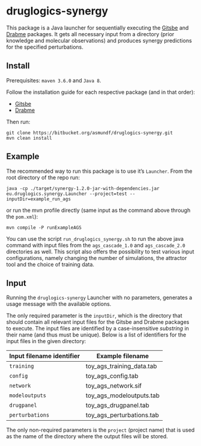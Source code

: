 # druglogics-synergy

This package is a Java launcher for sequentially executing the [Gitsbe](https://bitbucket.org/asmundf/gitsbe/src/master/) and [Drabme](https://bitbucket.org/asmundf/drabme/src/master/) packages. 
It gets all necessary input from a directory (prior knowledge and molecular observations) and produces synergy predictions for the specified perturbations.

## Install

Prerequisites: `maven 3.6.0` and `Java 8`.

Follow the installation guide for each respective package (and in that order):

- [Gitsbe](https://bblodfon.github.io/druglogics-doc/gitsbe-install.html)
- [Drabme](https://bblodfon.github.io/druglogics-doc/drabme-install.html)

Then run:
```
git clone https://bitbucket.org/asmundf/druglogics-synergy.git
mvn clean install
```

## Example

The recommended way to run this package is to use it’s `Launcher`. 
From the root directory of the repo run:

```
java -cp ./target/synergy-1.2.0-jar-with-dependencies.jar eu.druglogics.synergy.Launcher --project=test --inputDir=example_run_ags
```

or run the mvn profile directly (same input as the command above through the `pom.xml`):

```
mvn compile -P runExampleAGS
```

You can use the script `run_druglogics_synergy.sh` to run the above java command with input files from the `ags_cascade_1.0` and `ags_cascade_2.0` directories as well.
This script also offers the possibility to test various input configurations, namely changing the number of simulations, the attractor tool and the choice of training data.

## Input

Running the `druglogics-synergy` Launcher with no parameters, generates a usage message with the available options. 

The only required parameter is the `inputDir`, which is the directory that should contain all relevant input files for the Gitsbe and Drabme packages to execute. 
The input files are identified by a case-insensitive *substring* in their name (and thus must be unique).
Below is a list of identifiers for the input files in the given directory:

Input filename identifier | Example filename
------------------------- | ----------------
`training` | toy_ags_training_data.tab
`config` | toy_ags_config.tab
`network` | toy_ags_network.sif
`modeloutputs` | toy_ags_modeloutputs.tab
`drugpanel` | toy_ags_drugpanel.tab
`perturbations` | toy_ags_perturbations.tab

The only non-required parameters is the `project` (project name) that is used as the name of the directory where the output files will be stored.
